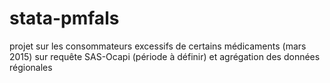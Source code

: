 # stata-pmfals
projet sur les consommateurs excessifs de certains médicaments (mars 2015)
sur requête SAS-Ocapi (période à définir) et agrégation des données régionales
